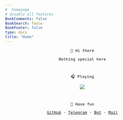 ```yaml
--- 
#  homepage 
# disable all features
BookComments: false
BookSearch: fasle
BookFooter: false
type: docs
title: "Home"
---
```


<center style="font-family:monospace;font-size:0.8rem">
 <p>👏 Hi  there</p>

Nothing special here

<br/>

🎧️ Playing

![](https://spotify-github-profile.kittinanx.com/api/view?uid=313qmk4iek67zy3nzazka7flgdpq&cover_image=true&theme=novatorem&show_offline=false&background_color=000000&interchange=true&bar_color=ffffff&bar_color_cover=false)

<br/>

  🥳 Have fun

[GitHub](https://github.com/wangy325)    ·   [Telegram](https://t.me/wangy325)    · [Bot](https://t.me/wygemibot)  ·   [Mail](mailto:lavawangy@gmail.com)

<!-- 
todo:
    status
 -->
</center>